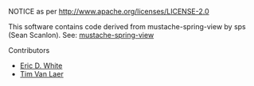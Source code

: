 NOTICE as per http://www.apache.org/licenses/LICENSE-2.0 

This software contains code derived from mustache-spring-view by sps (Sean Scanlon).
See: [mustache-spring-view](https://github.com/sps/mustache-spring-view)

Contributors

 * [Eric D. White](https://github.com/ericdwhite)
 * [Tim Van Laer](https://github.com/timvlaer)
